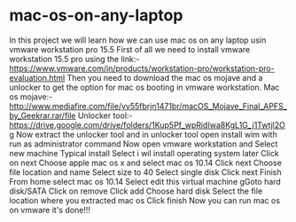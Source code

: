 # mac-os-on-any-laptop
In this project we will learn how we can use mac os on any laptop usin vmware workstation pro 15.5
First of all we need to install vmware workstation 15.5 pro using the link:-https://www.vmware.com/in/products/workstation-pro/workstation-pro-evaluation.html
Then you need to download the mac os mojave and a unlocker to get the option for mac os booting in vmware workstation.
Mac os mojave:-http://www.mediafire.com/file/yv55fbrjn1471br/macOS_Mojave_Final_APFS_by_Geekrar.rar/file
Unlocker tool:-https://drive.google.com/drive/folders/1Kup5Pf_wpRidIwa8KgL1G_j1Twtjl2Og
Now extract the unlocker tool and in unlocker tool open install wim with run as administrator command
Now open vmware workstation and 
Select new machine
Typical install
Select i wil install operating system later 
Click on next
Choose apple mac os x and select mac os 10.14
Click next
Choose file location and name
Select size to 40
Select single disk 
Click next 
Finish
From home select mac os 10.14
Select edit this virtual machine
gGoto hard disk/SATA
Click on remove 
Click add 
Choose hard disk
Select the file location where you extracted mac os
Click finish
Now you can run mac os on vmware it's done!!!
